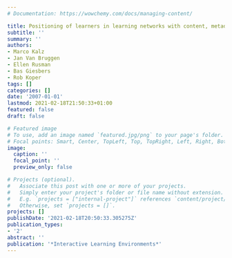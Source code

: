 ```yaml
---
# Documentation: https://wowchemy.com/docs/managing-content/

title: Positioning of learners in learning networks with content, metadata and ontologies
subtitle: ''
summary: ''
authors:
- Marco Kalz
- Jan Van Bruggen
- Ellen Rusman
- Bas Giesbers
- Rob Koper
tags: []
categories: []
date: '2007-01-01'
lastmod: 2021-02-18T21:50:33+01:00
featured: false
draft: false

# Featured image
# To use, add an image named `featured.jpg/png` to your page's folder.
# Focal points: Smart, Center, TopLeft, Top, TopRight, Left, Right, BottomLeft, Bottom, BottomRight.
image:
  caption: ''
  focal_point: ''
  preview_only: false

# Projects (optional).
#   Associate this post with one or more of your projects.
#   Simply enter your project's folder or file name without extension.
#   E.g. `projects = ["internal-project"]` references `content/project/deep-learning/index.md`.
#   Otherwise, set `projects = []`.
projects: []
publishDate: '2021-02-18T20:50:33.305275Z'
publication_types:
- '2'
abstract: ''
publication: '*Interactive Learning Environments*'
---
```

